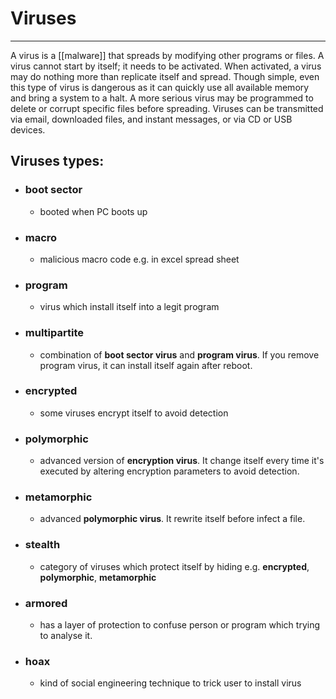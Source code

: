 # Viruses
---
A virus is a [[malware]] that spreads by modifying other programs or files. A virus cannot start by itself; it needs to be activated. When activated, a virus may do nothing more than replicate itself and spread. Though simple, even this type of virus is dangerous as it can quickly use all available memory and bring a system to a halt. A more serious virus may be programmed to delete or corrupt specific files before spreading. Viruses can be transmitted via email, downloaded files, and instant messages, or via CD or USB devices.

## Viruses types:
- ### boot sector 
	- booted when PC boots up
- ### macro
	- malicious macro code e.g. in excel spread sheet 
- ### program
	- virus which install itself into a legit program
- ### multipartite
	- combination of **boot sector virus** and **program virus**. If you remove program virus, it can install itself again after reboot.  
- ### encrypted
	- some viruses encrypt itself to avoid detection
- ### polymorphic
	- advanced version of **encryption virus**. It change itself every time it's executed by altering encryption parameters to avoid detection.
- ### metamorphic
	- advanced **polymorphic virus**. It rewrite itself before infect a file. 
- ### stealth
	- category of viruses which protect itself by hiding e.g. **encrypted**, **polymorphic**, **metamorphic**
- ### armored
	- has a layer of protection to confuse person or program which trying to analyse it.
- ### hoax
	- kind of social engineering technique to trick user to install virus 
